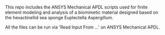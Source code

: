 This repo includes the ANSYS Mechanical APDL scripts used for finite element modeling and analysis of a biomimetic material designed based on the hexactinellid sea sponge Euplectella Aspergillum.

All the files can be run via 'Read Input From ...' on ANSYS Mechanical APDL.
